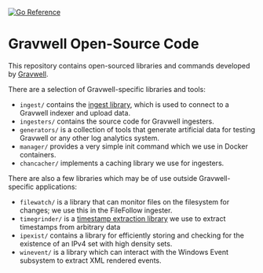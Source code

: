 [![Go Reference](https://pkg.go.dev/badge/github.com/gravwell/gravwell/v3.svg)](https://pkg.go.dev/github.com/gravwell/gravwell/v3)

# Gravwell Open-Source Code

This repository contains open-sourced libraries and commands developed by [Gravwell](https://gravwell.io).

There are a selection of Gravwell-specific libraries and tools:

* `ingest/` contains the [ingest library](https://pkg.go.dev/github.com/gravwell/gravwell/v3/ingest?tab=doc), which is used to connect to a Gravwell indexer and upload data.
* `ingesters/` contains the source code for Gravwell ingesters.
* `generators/` is a collection of tools that generate artificial data for testing Gravwell or any other log analytics system.
* `manager/` provides a very simple init command which we use in Docker containers.
* `chancacher/` implements a caching library we use for ingesters.

There are also a few libraries which may be of use outside Gravwell-specific applications:

* `filewatch/` is a library that can monitor files on the filesystem for changes; we use this in the FileFollow ingester.
* `timegrinder/` is a [timestamp extraction library](https://pkg.go.dev/github.com/gravwell/gravwell/v3/timegrinder) we use to extract timestamps from arbitrary data
* `ipexist/` contains a library for efficiently storing and checking for the existence of an IPv4 set with high density sets.
* `winevent/` is a library which can interact with the Windows Event subsystem to extract XML rendered events.
